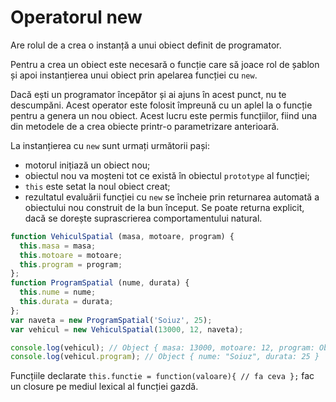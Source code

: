 # Operatorul new

Are rolul de a crea o instanță a unui obiect definit de programator.

Pentru a crea un obiect este necesară o funcție care să joace rol de șablon și apoi instanțierea unui obiect prin apelarea funcției cu `new`.

Dacă ești un programator începător și ai ajuns în acest punct, nu te descumpăni. Acest operator este folosit împreună cu un aplel la o funcție pentru a genera un nou obiect. Acest lucru este permis funcțiilor, fiind una din metodele de a crea obiecte printr-o parametrizare anterioară.

La instanțierea cu `new` sunt urmați următorii pași:
-   motorul inițiază un obiect nou;
-   obiectul nou va moșteni tot ce există în obiectul `prototype` al funcției;
-   `this` este setat la noul obiect creat;
-   rezultatul evaluării funcției cu `new` se încheie prin returnarea automată a obiectului nou construit de la bun început. Se poate returna explicit, dacă se dorește suprascrierea comportamentului natural.

```javascript
function VehiculSpatial (masa, motoare, program) {
  this.masa = masa;
  this.motoare = motoare;
  this.program = program;
};
function ProgramSpatial (nume, durata) {
  this.nume = nume;
  this.durata = durata;
};
var naveta = new ProgramSpatial('Soiuz', 25);
var vehicul = new VehiculSpatial(13000, 12, naveta);

console.log(vehicul); // Object { masa: 13000, motoare: 12, program: Object }
console.log(vehicul.program); // Object { nume: "Soiuz", durata: 25 }
```

Funcțiile declarate `this.functie = function(valoare){ // fa ceva };` fac un closure pe mediul lexical al funcției gazdă.
